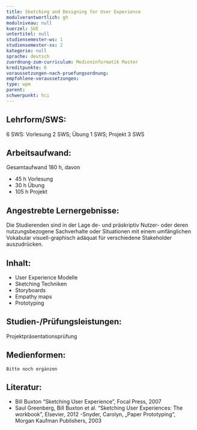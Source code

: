 ```yaml
---
title: Sketching and Designing for User Experience
modulverantwortlich: gh
modulniveau: null
kuerzel: SUE
untertitel: null
studiensemester-ws: 1
studiensemester-ss: 2
kategorie: null
sprache: deutsch
zuordnung-zum-curriculum: Medieninformatik Master
kreditpunkte: 6
voraussetzungen-nach-pruefungsordnung:
empfohlene-voraussetzungen: 
type: wpm
parent: 
schwerpunkt: hci
---
```


## Lehrform/SWS:

6 SWS: Vorlesung 2 SWS; Übung 1 SWS; Projekt 3 SWS

## Arbeitsaufwand:

Gesamtaufwand 180 h, davon 

- 45 h Vorlesung 
- 30 h Übung
- 105 h Projekt



## Angestrebte Lernergebnisse:  

Die Studierenden sind in der Lage de- und präskriptiv Nutzer- oder deren nutzungsbezogene Sachverhalte oder Situationen mit einem umfänglichen Vokabular visuell-graphisch adäquat für verschiedene Stakeholder auszudrücken.


## Inhalt:
- User Experience Modelle
- Sketching Techniken
- Storyboards
- Empathy maps
- Prototyping


## Studien-/Prüfungsleistungen:
Projektpräsentationsprüfung

## Medienformen:

~~~
Bitte noch ergänzen
~~~




## Literatur:
- Bill Buxton “Sketching User Experience”, Focal Press, 2007
- Saul Greenberg, Bill Buxton et al. “Sketching User Experiences: The workbook”, Elsevier, 2012
  -Snyder, Carolyn, „Paper Prototyping“, Morgan Kaufman Publishers, 2003
